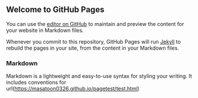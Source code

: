 ## Welcome to GitHub Pages

You can use the [editor on GitHub](https://github.com/Masatoon0326/pagetest/edit/main/README.md) to maintain and preview the content for your website in Markdown files.

Whenever you commit to this repository, GitHub Pages will run [Jekyll](https://jekyllrb.com/) to rebuild the pages in your site, from the content in your Markdown files.

### Markdown

Markdown is a lightweight and easy-to-use syntax for styling your writing. It includes conventions for
url(https://masatoon0326.github.io/pagetest/test.html)
